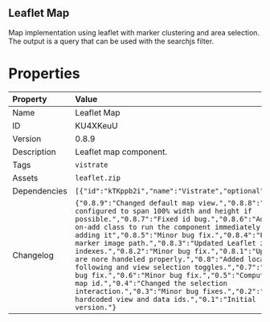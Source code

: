 <h2>Leaflet Map</h2><p>Map implementation using leaflet with marker clustering and area selection. The output is a query that can be used with the searchjs filter.</p>

# Properties

| Property | Value |
| :--- | :--- |
| Name | Leaflet Map |
| ID | KU4XKeuU |
| Version | 0.8.9 |
| Description | Leaflet map component. |
| Tags | `vistrate` |
| Assets | `leaflet.zip` |
| Dependencies | `[{"id":"kTKppb2i","name":"Vistrate","optional":false}]` |
| Changelog | `{"0.8.9":"Changed default map view.","0.8.8":"Map is configured to span 100% width and height if possible.","0.8.7":"Fixed id bug.","0.8.6":"Added run-on-add class to run the component immediately after adding it","0.8.5":"Minor bug fix.","0.8.4":"Fixed marker image path.","0.8.3":"Updated Leaflet z-indexes.","0.8.2":"Minor bug fix.","0.8.1":"Updates are nore handeled properly.","0.8":"Added location following and view selection toggles.","0.7":"Another bug fix.","0.6":"Minor bug fix.","0.5":"Compute new map id.","0.4":"Changed the selection interaction.","0.3":"Minor bug fixes.","0.2":"Removed hardcoded view and data ids.","0.1":"Initial version."}` |